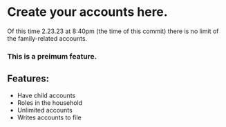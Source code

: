# Create your accounts here.

Of this time 2.23.23 at 8:40pm (the time of this commit) there is no limit of the family-related accounts.

### This is a preimum feature.

## Features:
* Have child accounts
* Roles in the household
* Unlimited accounts
* Writes accounts to file
